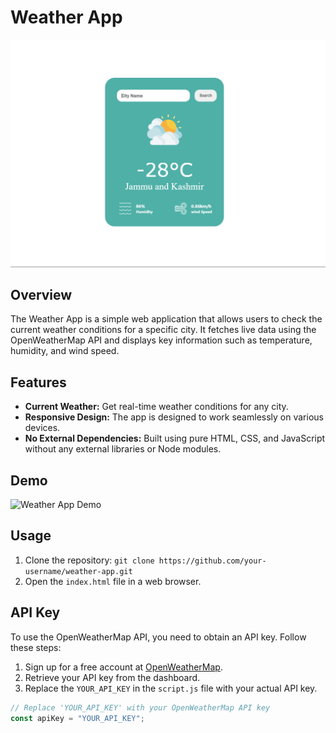 # Weather App

![Weather App Screenshot](/Images/Demo.png)

## Overview

The Weather App is a simple web application that allows users to check the current weather conditions for a specific city. It fetches live data using the OpenWeatherMap API and displays key information such as temperature, humidity, and wind speed.

## Features

-   **Current Weather:** Get real-time weather conditions for any city.
-   **Responsive Design:** The app is designed to work seamlessly on various devices.
-   **No External Dependencies:** Built using pure HTML, CSS, and JavaScript without any external libraries or Node modules.

## Demo

![Weather App Demo](/Images/demo-vedio.gif)

## Usage

1. Clone the repository: `git clone https://github.com/your-username/weather-app.git`
2. Open the `index.html` file in a web browser.

## API Key

To use the OpenWeatherMap API, you need to obtain an API key. Follow these steps:

1. Sign up for a free account at [OpenWeatherMap](https://openweathermap.org/).
2. Retrieve your API key from the dashboard.
3. Replace the `YOUR_API_KEY` in the `script.js` file with your actual API key.

```javascript
// Replace 'YOUR_API_KEY' with your OpenWeatherMap API key
const apiKey = "YOUR_API_KEY";
```
